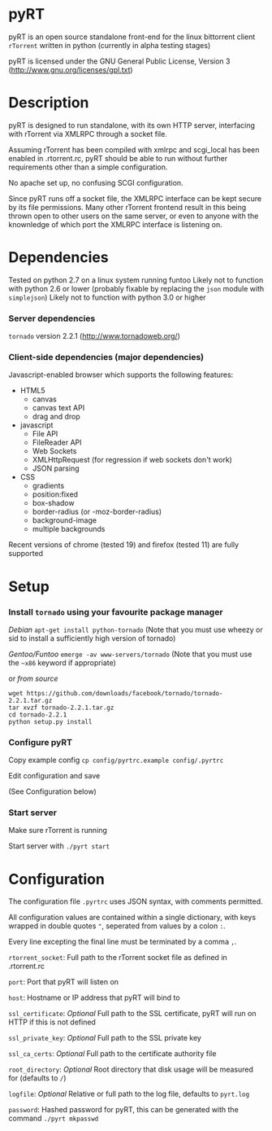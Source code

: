 # pyRT
pyRT is an open source standalone front-end for the linux bittorrent client `rTorrent` written in python (currently in alpha testing stages)

pyRT is licensed under the GNU General Public License, Version 3
(http://www.gnu.org/licenses/gpl.txt)

# Description
pyRT is designed to run standalone, with its own HTTP server, interfacing with rTorrent via XMLRPC through a socket file.

Assuming rTorrent has been compiled with xmlrpc and scgi_local has been enabled in .rtorrent.rc, pyRT should be able to run without further requirements other than a simple configuration.

No apache set up, no confusing SCGI configuration.

Since pyRT runs off a socket file, the XMLRPC interface can be kept secure by its file permissions. Many other rTorrent frontend result in this being thrown open to other users on the same server, or even to anyone with the knownledge of which port the XMLRPC interface is listening on.


# Dependencies
Tested on python 2.7 on a linux system running funtoo
Likely not to function with python 2.6 or lower (probably fixable by replacing the `json` module with `simplejson`)
Likely not to function with python 3.0 or higher

### Server dependencies
`tornado` version 2.2.1 (http://www.tornadoweb.org/)

### Client-side dependencies (major dependencies)
Javascript-enabled browser which supports the following features:
* HTML5
    * canvas
    * canvas text API
    * drag and drop
* javascript
    * File API
    * FileReader API
    * Web Sockets
    * XMLHttpRequest (for regression if web sockets don't work)
    * JSON parsing
* CSS
    * gradients
    * position:fixed
    * box-shadow
    * border-radius (or -moz-border-radius)
    * background-image
    * multiple backgrounds

Recent versions of chrome (tested 19) and firefox (tested 11) are fully supported

# Setup
### Install `tornado` using your favourite package manager
*Debian* `apt-get install python-tornado` (Note that you must use wheezy or sid to install a sufficiently high version of tornado)

*Gentoo/Funtoo* `emerge -av www-servers/tornado` (Note that you must use the `~x86` keyword if appropriate)

or *from source*
```
wget https://github.com/downloads/facebook/tornado/tornado-2.2.1.tar.gz
tar xvzf tornado-2.2.1.tar.gz
cd tornado-2.2.1
python setup.py install
```

### Configure pyRT
Copy example config `cp config/pyrtrc.example config/.pyrtrc`

Edit configuration and save

(See Configuration below)

### Start server
Make sure rTorrent is running

Start server with `./pyrt start`

# Configuration
The configuration file `.pyrtrc` uses JSON syntax, with comments permitted.

All configuration values are contained within a single dictionary, with keys wrapped in double quotes `"`, seperated from values by a colon `:`.

Every line excepting the final line must be terminated by a comma `,`.

`rtorrent_socket`: Full path to the rTorrent socket file as defined in .rtorrent.rc

`port`: Port that pyRT will listen on

`host`: Hostname or IP address that pyRT will bind to

`ssl_certificate`: _Optional_ Full path to the SSL certificate, pyRT will run on HTTP if this is not defined

`ssl_private_key`: _Optional_ Full path to the SSL private key

`ssl_ca_certs`: _Optional_ Full path to the certificate authority file

`root_directory`: _Optional_ Root directory that disk usage will be measured for (defaults to `/`)

`logfile`: _Optional_ Relative or full path to the log file, defaults to `pyrt.log`

`password`: Hashed password for pyRT, this can be generated with the command `./pyrt mkpasswd`

